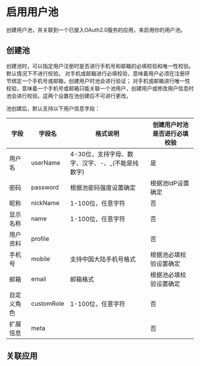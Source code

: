 # 启用用户池

创建用户池，并关联到一个已接入OAuth2.0服务的应用，来启用你的用户池。

## 创建池

创建池时，可以指定用户注册时是否进行手机号和邮箱的必填校验和唯一性校验。默认情况下不进行校验。
对手机或邮箱进行必填校验，意味着用户必须在注册环节绑定一个手机号或邮箱，创建用户时池会进行验证；
对手机或邮箱进行唯一性校验，意味着一个手机号或邮箱只能关联一个池用户，创建用户或修改用户信息时池会进行校验。这两个设置在池创建后不可进行更改。

池创建后，默认支持以下用户信息字段：

| 字段 | 字段名 | 格式说明 | 创建用户时池是否进行必填校验 |
| ---- | ----- | --------- | -------------- |
| 用户名 | userName | 4-30位，支持字母、数字、汉字、-、_(不能是纯数字) | 是 |
| 密码 | password | 根据池密码强度设置确定 | 根据池IdP设置确定 |
| 昵称 | nickName | 1-100位，任意字符 | 否 |
| 显示名称 | name | 1-100位，任意字符 | 否 |
| 用户资料 | profile | | 否 |
| 手机号 | mobile | 支持中国大陆手机号格式 | 根据池必填校验设置确定 |
| 邮箱 | email | 邮箱格式 |  根据池必填校验设置确定 |
| 自定义角色 | customRole | 1-100位，任意字符 | 否 |
| 扩展信息 | meta | | 否 |

## 关联应用

